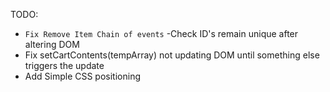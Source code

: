 TODO:


- `Fix Remove Item Chain of events`
-Check ID's remain unique after altering DOM
- Fix setCartContents(tempArray) not updating DOM until something else triggers the update
- Add Simple CSS positioning